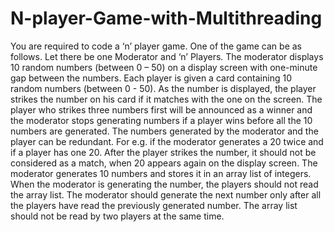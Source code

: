 # N-player-Game-with-Multithreading

You are required to code a ‘n’ player game. One of the game can be as follows.
Let there be one Moderator and ‘n’ Players. The moderator displays 10 random numbers (between 0 – 50)
on a display screen with one-minute gap between the numbers. Each player is given a card containing 10
random numbers (between 0 - 50). As the number is displayed, the player strikes the number on his card
if it matches with the one on the screen. The player who strikes three numbers first will be announced as a
winner and the moderator stops generating numbers if a player wins before all the 10 numbers are
generated. The numbers generated by the moderator and the player can be redundant. For e.g. if the
moderator generates a 20 twice and if a player has one 20. After the player strikes the number, it should
not be considered as a match, when 20 appears again on the display screen.
The moderator generates 10 numbers and stores it in an array list of integers. When the moderator
is generating the number, the players should not read the array list. The moderator should generate the
next number only after all the players have read the previously generated number. The array list should
not be read by two players at the same time. 
